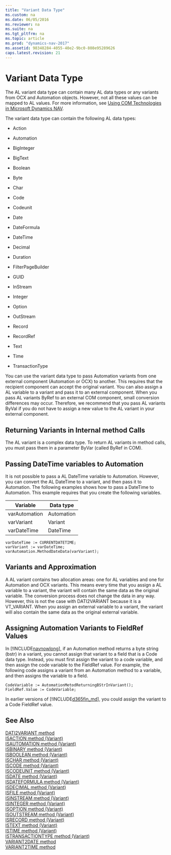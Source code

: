 ```yaml
---
title: "Variant Data Type"
ms.custom: na
ms.date: 06/05/2016
ms.reviewer: na
ms.suite: na
ms.tgt_pltfrm: na
ms.topic: article
ms.prod: "dynamics-nav-2017"
ms.assetid: 98348284-4055-40e2-9bc0-808e95289626
caps.latest.revision: 21
---
```

# Variant Data Type
The AL variant data type can contain many AL data types or any variants from OCX and Automation objects. However, not all these values can be mapped to AL values. For more information, see [Using COM Technologies in Microsoft Dynamics NAV](Using-COM-Technologies-in-Microsoft-Dynamics-NAV.md).  
  
 The variant data type can contain the following AL data types:  
  
-   Action  
  
-   Automation  
  
-   BigInteger  
  
-   BigText  
  
-   Boolean  
  
-   Byte  
  
-   Char  
  
-   Code  
  
-   Codeunit  
  
-   Date  
  
-   DateFormula  
  
-   DateTime  
  
-   Decimal  
  
-   Duration  
  
-   FilterPageBuilder  
  
-   GUID  
  
-   InStream  
  
-   Integer  
  
-   Option  
  
-   OutStream  
  
-   Record  
  
-   RecordRef  
  
-   Text  
  
-   Time  
  
-   TransactionType  
  
 You can use the variant data type to pass Automation variants from one external component \(Automation or OCX\) to another. This requires that the recipient component can accept the original variant. You can also assign a AL variable to a variant and pass it to an external component. When you pass AL variants ByRef to an external COM component, small conversion differences may occur. Therefore, we recommend that you pass AL variants ByVal if you do not have to assign a new value to the AL variant in your external component.  
  
## Returning Variants in Internal method Calls  
 The AL variant is a complex data type. To return AL variants in method calls, you must pass them in a parameter ByVar \(called ByRef in COM\).  
  
## Passing DateTime variables to Automation  
 It is not possible to pass a AL DateTime variable to Automation. However, you can convert the AL DateTime to a variant, and then pass it to Automation. The following examples shows how to pass a DateTime to Automation. This example requires that you create the following variables.  
  
|Variable|Data type|  
|--------------|---------------|  
|varAutomation|Automation|  
|varVariant|Variant|  
|varDateTime|DateTime|  
  
```  
varDateTime := CURRENTDATETIME;  
varVariant := varDateTime;  
varAutomation.MethodDateData(varVariant);  
```  
  
## Variants and Approximation  
 A AL variant contains two allocation areas: one for AL variables and one for Automation and OCX variants. This means every time that you assign a AL variable to a variant, the variant will contain the same data as the original variable. The conversion process does not change the data in any way. However, this is not the case with DATI2VARIANT because it is a VT\_VARIANT. When you assign an external variable to a variant, the variant will also contain the same data as the original external variable.  
  
## Assigning Automation Variants to FieldRef Values  
 In [!INCLUDE[navnowlong](includes/navnowlong_md.md)], if an Automation method returns a byte string \(bstr\) in a variant, you cannot assign that variant to a field that is a Code data type. Instead, you must first assign the variant to a code variable, and then assign the code variable to the FieldRef value. For example, the following code assigns a variant from an Automation method to a variable, and then assigns the variable to a field.  
  
```  
CodeVariable := AutomationMetodReturningBStrInVariant();  
FieldRef.Value := CodeVariable;  
```  
  
 In earlier versions of [!INCLUDE[d365fin_md](../includes/d365fin_md.md)], you could assign the variant to a Code FieldRef value.  
  
## See Also  
 [DATI2VARIANT method](DATI2VARIANT-method.md)   
 [ISACTION method \(Variant\)](ISACTION-method--Variant-.md)   
 [ISAUTOMATION method \(Variant\)](ISAUTOMATION-method--Variant-.md)   
 [ISBINARY method \(Variant\)](ISBINARY-method--Variant-.md)   
 [ISBOOLEAN method \(Variant\)](ISBOOLEAN-method--Variant-.md)   
 [ISCHAR method \(Variant\)](ISCHAR-method--Variant-.md)   
 [ISCODE method \(Variant\)](ISCODE-method--Variant-.md)   
 [ISCODEUNIT method \(Variant\)](ISCODEUNIT-method--Variant-.md)   
 [ISDATE method \(Variant\)](ISDATE-method--Variant-.md)   
 [ISDATEFORMULA method \(Variant\)](ISDATEFORMULA-method--Variant-.md)   
 [ISDECIMAL method \(Variant\)](ISDECIMAL-method--Variant-.md)   
 [ISFILE method \(Variant\)](ISFILE-method--Variant-.md)   
 [ISINSTREAM method \(Variant\)](ISINSTREAM-method--Variant-.md)   
 [ISINTEGER method \(Variant\)](ISINTEGER-method--Variant-.md)   
 [ISOPTION method \(Variant\)](ISOPTION-method--Variant-.md)   
 [ISOUTSTREAM method \(Variant\)](ISOUTSTREAM-method--Variant-.md)   
 [ISRECORD method \(Variant\)](ISRECORD-method--Variant-.md)   
 [ISTEXT method \(Variant\)](ISTEXT-method--Variant-.md)   
 [ISTIME method \(Variant\)](ISTIME-method--Variant-.md)   
 [ISTRANSACTIONTYPE method \(Variant\)](ISTRANSACTIONTYPE-method--Variant-.md)   
 [VARIANT2DATE method](VARIANT2DATE-method.md)   
 [VARIANT2TIME method](VARIANT2TIME-method.md)
